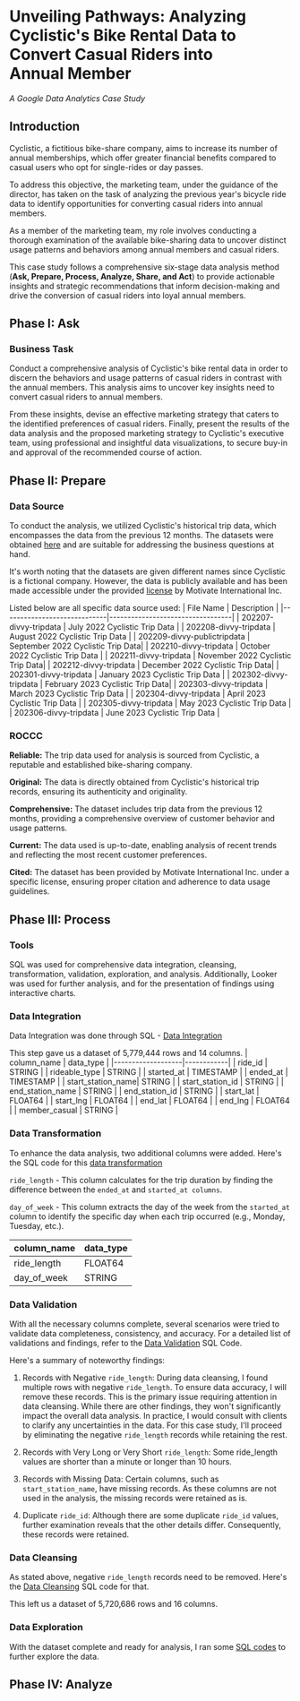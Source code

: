 # Unveiling Pathways: Analyzing Cyclistic's Bike Rental Data to Convert Casual Riders into Annual Member
_A Google Data Analytics Case Study_
## Introduction
Cyclistic, a fictitious bike-share company, aims to increase its number of annual memberships, which offer greater financial benefits compared to casual users who opt for single-rides or day passes.

To address this objective, the marketing team, under the guidance of the director, has taken on the task of analyzing the previous year's bicycle ride data to identify opportunities for converting casual riders into annual members.

As a member of the marketing team, my role involves conducting a thorough examination of the available bike-sharing data to uncover distinct usage patterns and behaviors among annual members and casual riders.

This case study follows a comprehensive six-stage data analysis method (__Ask, Prepare, Process, Analyze, Share, and Act__) to provide actionable insights and strategic recommendations that inform decision-making and drive the conversion of casual riders into loyal annual members.
## Phase I: Ask
### Business Task
Conduct a comprehensive analysis of Cyclistic's bike rental data in order to discern the behaviors and usage patterns of casual riders in contrast with the annual members. This analysis aims to uncover key insights need to convert casual riders to annual members.

From these insights, devise an effective marketing strategy that caters to the identified preferences of casual riders. Finally, present the results of the data analysis and the proposed marketing strategy to Cyclistic's executive team, using professional and insightful data visualizations, to secure buy-in and approval of the recommended course of action.
## Phase II: Prepare
### Data Source
To conduct the analysis, we utilized Cyclistic's historical trip data, which encompasses the data from the previous 12 months. The datasets were obtained [here](https://divvy-tripdata.s3.amazonaws.com/index.html) and are suitable for addressing the business questions at hand.

It's worth noting that the datasets are given different names since Cyclistic is a fictional company. However, the data is publicly available and has been made accessible under the provided [license](https://www.divvybikes.com/data-license-agreement) by Motivate International Inc.

Listed below are all specific data source used:
| File Name                   | Description                      |
|-----------------------------|----------------------------------|
| 202207-divvy-tripdata       | July 2022 Cyclistic Trip Data    |
| 202208-divvy-tripdata       | August 2022 Cyclistic Trip Data  |
| 202209-divvy-publictripdata | September 2022 Cyclistic Trip Data|
| 202210-divvy-tripdata       | October 2022 Cyclistic Trip Data |
| 202211-divvy-tripdata       | November 2022 Cyclistic Trip Data|
| 202212-divvy-tripdata       | December 2022 Cyclistic Trip Data|
| 202301-divvy-tripdata       | January 2023 Cyclistic Trip Data |
| 202302-divvy-tripdata       | February 2023 Cyclistic Trip Data|
| 202303-divvy-tripdata       | March 2023 Cyclistic Trip Data   |
| 202304-divvy-tripdata       | April 2023 Cyclistic Trip Data   |
| 202305-divvy-tripdata       | May 2023 Cyclistic Trip Data     |
| 202306-divvy-tripdata       | June 2023 Cyclistic Trip Data    |
### ROCCC
__Reliable:__ The trip data used for analysis is sourced from Cyclistic, a reputable and established bike-sharing company.

__Original:__ The data is directly obtained from Cyclistic's historical trip records, ensuring its authenticity and originality.

__Comprehensive:__ The dataset includes trip data from the previous 12 months, providing a comprehensive overview of customer behavior and usage patterns.

__Current:__ The data used is up-to-date, enabling analysis of recent trends and reflecting the most recent customer preferences.

__Cited:__ The dataset has been provided by Motivate International Inc. under a specific license, ensuring proper citation and adherence to data usage guidelines.
## Phase III: Process
### Tools
SQL was used for comprehensive data integration, cleansing, transformation, validation, exploration, and analysis. Additionally, Looker was used for further analysis, and for the presentation of findings using interactive charts.
### Data Integration
Data Integration was done through SQL - [Data Integration](https://github.com/low-boat/cyclistic-da-case-study/blob/main/Data%20Integration.sql)

This step gave us a dataset of 5,779,444 rows and 14 columns. 
| column_name       | data_type  |
|-------------------|------------|
| ride_id           | STRING     |
| rideable_type     | STRING     |
| started_at        | TIMESTAMP  |
| ended_at          | TIMESTAMP  |
| start_station_name| STRING     |
| start_station_id  | STRING     |
| end_station_name  | STRING     |
| end_station_id    | STRING     |
| start_lat         | FLOAT64    |
| start_lng         | FLOAT64    |
| end_lat           | FLOAT64    |
| end_lng           | FLOAT64    |
| member_casual     | STRING     |
### Data Transformation
To enhance the data analysis, two additional columns were added. Here's the SQL code for this [data transformation](https://github.com/low-boat/cyclistic-da-case-study/blob/main/Data%20Transformation.sql)

`ride_length` - This column calculates for the trip duration by finding the difference between the `ended_at` and `started_at columns`.

`day_of_week` - This column extracts the day of the week from the `started_at` column to identify the specific day when each trip occurred (e.g., Monday, Tuesday, etc.).

| column_name       | data_type  |
|-------------------|------------|
| ride_length       | FLOAT64    |
| day_of_week       | STRING     |

### Data Validation

With all the necessary columns complete, several scenarios were tried to validate data completeness, consistency, and accuracy. For a detailed list of validations and findings, refer to the [Data Validation](https://github.com/low-boat/cyclistic-da-case-study/blob/main/Data%20Validation.sql) SQL Code.

Here's a summary of noteworthy findings:

1. Records with Negative `ride_length`:
During data cleansing, I found multiple rows with negative `ride_length`. To ensure data accuracy, I will remove these records. This is the primary issue requiring attention in data cleansing. While there are other findings, they won't significantly impact the overall data analysis. In practice, I would consult with clients to clarify any uncertainties in the data. For this case study, I'll proceed by eliminating the negative `ride_length` records while retaining the rest.

2. Records with Very Long or Very Short `ride_length`:
Some ride_length values are shorter than a minute or longer than 10 hours.

3. Records with Missing Data:
Certain columns, such as `start_station_name`, have missing records. As these columns are not used in the analysis, the missing records were retained as is.

4. Duplicate `ride_id`:
Although there are some duplicate `ride_id` values, further examination reveals that the other details differ. Consequently, these records were retained.

### Data Cleansing
As stated above, negative `ride_length` records need to be removed. Here's the [Data Cleansing](https://github.com/low-boat/cyclistic-da-case-study/blob/main/Data%20Cleansing.sql) SQL code for that.

This left us a dataset of 5,720,686 rows and 16 columns. 

### Data Exploration

With the dataset complete and ready for analysis, I ran some [SQL codes](https://github.com/low-boat/cyclistic-da-case-study/blob/main/Data%20Exploration.sql) to further explore the data.

## Phase IV: Analyze




